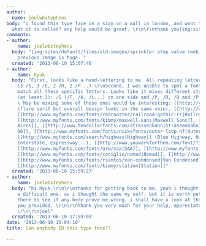 ```yaml
---
author:
  name: joelwbstephens
body: "i found this type face on a sign on a wall in london, and want to find out
  what it is called? any help would be great. \r\n\r\nthank you[img:sites/default/files/old-images/IMG_0657_5837.JPG]"
comments:
- author:
    name: joelwbstephens
  body: "[img:sites/default/files/old-images/sprinkler stop valve (web)_5483.jpg]\r\n\r\nsorry
    previous image is huge. "
  created: '2013-06-10 15:07:46'
- author:
    name: Ryuk
  body: "First, looks like a hand-lettering to me. All repeating letters are different
    (3 /S, 3 /E, 2 /R, 2 /P...).\r\nSecond, I was unable to spot a font that could
    match all these specific letters. Looks like it mixes different styles of font
    (at least 2): /S (/T, /A, /L...) on one side and /P, /R, /O and /P on the other.
    \ May be mixing some of these ones would be interesting: [[http://youngjerks.com/#/highway-typeface|Highway]]
    (flare serif but overall design looks in the same vein), [[http://www.myfonts.com/fonts/typodermic/wyvern|Wyvern]],
    [[http://www.myfonts.com/fonts/redrooster/railroad-gothic-rr|Railroad Gothic]],
    [[http://www.myfonts.com/fonts/kimmy/maxwell-sans|Maxwell Sans]], [[http://www.myfonts.com/fonts/capearcona/ca-airespro|CA
    Aires]], [[http://www.tendollarfonts.com/strassenbahn|Strassenbahn]], [[http://www.myfonts.com/fonts/nicksfonts/route-66-nf|Route
    66]], [[http://www.myfonts.com/fonts/nicksfonts/outer-loop-nf|Outer Loop]], [[http://www.myfonts.com/fonts/urw/snv|SNV]],
    [[http://www.myfonts.com/search/highway|Highway]] (Blue Highway, Highway Gothic,
    Interstate, Expressway...), [[http://www.youworkforthem.com/font/T1052/signal|Signal]],
    [[http://www.myfonts.com/fonts/urw/saa|SAA]], [[http://www.myfonts.com/search/monod|Monod]],
    [[http://www.myfonts.com/fonts/coniglio/nomad|Nomad]], [[http://www.myfonts.com/fonts/context/cougher|Cougher]],
    [[http://www.myfonts.com/fonts/rsantos/van-condensed|Van Condensed]], [[http://www.myfonts.com/fonts/jnlevine/inventory|Inventory]],
    [[http://www.myfonts.com/fonts/kimmy/station|Station]]"
  created: '2013-06-10 15:59:27'
- author:
    name: joelwbstephens
  body: "hi Ryuk,\r\n\r\nthanks for getting back to me, yeah i thought it might be
    a difficult one. as i thought the same my self. but it is worth putting it out
    there to see if any body prove me wrong. i shall have a look at those type faces
    you provided. \r\n\r\nthank you very much for your help, appreciate it!\r\n\r\nbest
    \r\n\r\njoel"
  created: '2013-06-10 17:59:03'
date: '2013-06-10 15:04:10'
title: Can anybody ID this type face??

---
```


